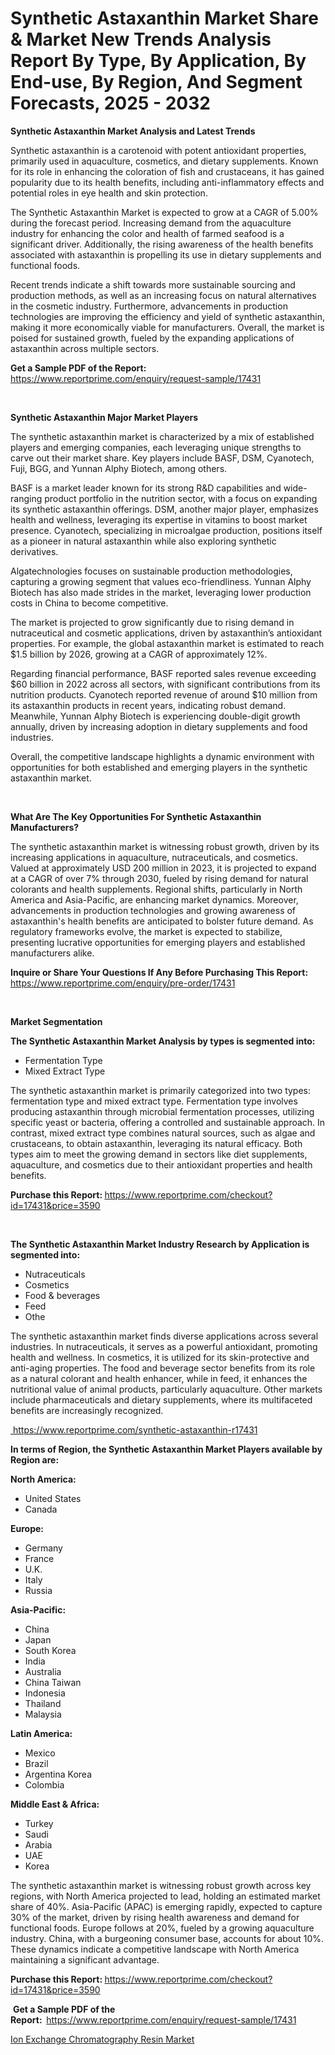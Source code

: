 <p><h1>Synthetic Astaxanthin Market Share & Market New Trends Analysis Report By Type, By Application, By End-use, By Region, And Segment Forecasts, 2025 - 2032</h1></p><p><strong>Synthetic Astaxanthin Market Analysis and Latest Trends</strong></p>
<p><p>Synthetic astaxanthin is a carotenoid with potent antioxidant properties, primarily used in aquaculture, cosmetics, and dietary supplements. Known for its role in enhancing the coloration of fish and crustaceans, it has gained popularity due to its health benefits, including anti-inflammatory effects and potential roles in eye health and skin protection. </p><p>The Synthetic Astaxanthin Market is expected to grow at a CAGR of 5.00% during the forecast period. Increasing demand from the aquaculture industry for enhancing the color and health of farmed seafood is a significant driver. Additionally, the rising awareness of the health benefits associated with astaxanthin is propelling its use in dietary supplements and functional foods. </p><p>Recent trends indicate a shift towards more sustainable sourcing and production methods, as well as an increasing focus on natural alternatives in the cosmetic industry. Furthermore, advancements in production technologies are improving the efficiency and yield of synthetic astaxanthin, making it more economically viable for manufacturers. Overall, the market is poised for sustained growth, fueled by the expanding applications of astaxanthin across multiple sectors.</p></p>
<p><strong>Get a Sample PDF of the Report:&nbsp;</strong> <a href="https://www.reportprime.com/enquiry/request-sample/17431?utm_campaign=3313&utm_medium=2&utm_source=Github&utm_content=ia&utm_term=18032025&utm_id=synthetic-astaxanthin">https://www.reportprime.com/enquiry/request-sample/17431</a></p>
<p>&nbsp;</p>
<p><strong>Synthetic Astaxanthin Major Market Players</strong></p>
<p><p>The synthetic astaxanthin market is characterized by a mix of established players and emerging companies, each leveraging unique strengths to carve out their market share. Key players include BASF, DSM, Cyanotech, Fuji, BGG, and Yunnan Alphy Biotech, among others. </p><p>BASF is a market leader known for its strong R&D capabilities and wide-ranging product portfolio in the nutrition sector, with a focus on expanding its synthetic astaxanthin offerings. DSM, another major player, emphasizes health and wellness, leveraging its expertise in vitamins to boost market presence. Cyanotech, specializing in microalgae production, positions itself as a pioneer in natural astaxanthin while also exploring synthetic derivatives.</p><p>Algatechnologies focuses on sustainable production methodologies, capturing a growing segment that values eco-friendliness. Yunnan Alphy Biotech has also made strides in the market, leveraging lower production costs in China to become competitive.</p><p>The market is projected to grow significantly due to rising demand in nutraceutical and cosmetic applications, driven by astaxanthin’s antioxidant properties. For example, the global astaxanthin market is estimated to reach $1.5 billion by 2026, growing at a CAGR of approximately 12%.</p><p>Regarding financial performance, BASF reported sales revenue exceeding $60 billion in 2022 across all sectors, with significant contributions from its nutrition products. Cyanotech reported revenue of around $10 million from its astaxanthin products in recent years, indicating robust demand. Meanwhile, Yunnan Alphy Biotech is experiencing double-digit growth annually, driven by increasing adoption in dietary supplements and food industries.</p><p>Overall, the competitive landscape highlights a dynamic environment with opportunities for both established and emerging players in the synthetic astaxanthin market.</p></p>
<p>&nbsp;</p>
<p><strong>What Are The Key Opportunities For Synthetic Astaxanthin Manufacturers?</strong></p>
<p><p>The synthetic astaxanthin market is witnessing robust growth, driven by its increasing applications in aquaculture, nutraceuticals, and cosmetics. Valued at approximately USD 200 million in 2023, it is projected to expand at a CAGR of over 7% through 2030, fueled by rising demand for natural colorants and health supplements. Regional shifts, particularly in North America and Asia-Pacific, are enhancing market dynamics. Moreover, advancements in production technologies and growing awareness of astaxanthin's health benefits are anticipated to bolster future demand. As regulatory frameworks evolve, the market is expected to stabilize, presenting lucrative opportunities for emerging players and established manufacturers alike.</p></p>
<p><strong>Inquire or Share Your Questions If Any Before Purchasing This Report:</strong> <a href="https://www.reportprime.com/enquiry/pre-order/17431?utm_campaign=3313&utm_medium=2&utm_source=Github&utm_content=ia&utm_term=18032025&utm_id=synthetic-astaxanthin">https://www.reportprime.com/enquiry/pre-order/17431</a></p>
<p>&nbsp;</p>
<p><strong>Market Segmentation</strong></p>
<p><strong>The Synthetic Astaxanthin Market Analysis by types is segmented into:</strong></p>
<p><ul><li>Fermentation Type</li><li>Mixed Extract Type</li></ul></p>
<p><p>The synthetic astaxanthin market is primarily categorized into two types: fermentation type and mixed extract type. Fermentation type involves producing astaxanthin through microbial fermentation processes, utilizing specific yeast or bacteria, offering a controlled and sustainable approach. In contrast, mixed extract type combines natural sources, such as algae and crustaceans, to obtain astaxanthin, leveraging its natural efficacy. Both types aim to meet the growing demand in sectors like diet supplements, aquaculture, and cosmetics due to their antioxidant properties and health benefits.</p></p>
<p><strong>Purchase this Report:&nbsp;</strong><a href="https://www.reportprime.com/checkout?id=17431&price=3590&utm_campaign=3313&utm_medium=2&utm_source=Github&utm_content=ia&utm_term=18032025&utm_id=synthetic-astaxanthin">https://www.reportprime.com/checkout?id=17431&price=3590</a></p>
<p>&nbsp;</p>
<p><strong>The Synthetic Astaxanthin Market Industry Research by Application is segmented into:</strong></p>
<p><ul><li>Nutraceuticals</li><li>Cosmetics</li><li>Food & beverages</li><li>Feed</li><li>Othe</li></ul></p>
<p><p>The synthetic astaxanthin market finds diverse applications across several industries. In nutraceuticals, it serves as a powerful antioxidant, promoting health and wellness. In cosmetics, it is utilized for its skin-protective and anti-aging properties. The food and beverage sector benefits from its role as a natural colorant and health enhancer, while in feed, it enhances the nutritional value of animal products, particularly aquaculture. Other markets include pharmaceuticals and dietary supplements, where its multifaceted benefits are increasingly recognized.</p></p>
<p><a href="https://www.reportprime.com/synthetic-astaxanthin-r17431?utm_campaign=3313&utm_medium=2&utm_source=Github&utm_content=ia&utm_term=18032025&utm_id=synthetic-astaxanthin">&nbsp;https://www.reportprime.com/synthetic-astaxanthin-r17431</a></p>
<p><strong>In terms of Region, the Synthetic Astaxanthin Market Players available by Region are:</strong></p>
<p>
    <p> <strong> North America: </strong>
        <ul>
            <li>United States</li>
            <li>Canada</li>
        </ul>
        </p> 
    <p> <strong> Europe: </strong>
        <ul>
            <li>Germany</li>
            <li>France</li>
            <li>U.K.</li>
            <li>Italy</li>
            <li>Russia</li>
        </ul>
        </p> 
    <p> <strong> Asia-Pacific: </strong>
        <ul>
            <li>China</li>
            <li>Japan</li>
            <li>South Korea</li>
            <li>India</li>
            <li>Australia</li>
            <li>China Taiwan</li>
            <li>Indonesia</li>
            <li>Thailand</li>
            <li>Malaysia</li>
        </ul>
        </p> 
    <p> <strong> Latin America: </strong>
        <ul>
            <li>Mexico</li>
            <li>Brazil</li>
            <li>Argentina Korea</li>
            <li>Colombia</li>
        </ul>
        </p> 
    <p> <strong> Middle East & Africa: </strong>
        <ul>
            <li>Turkey</li>
            <li>Saudi</li>
            <li>Arabia</li>
            <li>UAE</li>
            <li>Korea</li>
        </ul>
    </p>
    </p>
<p><p>The synthetic astaxanthin market is witnessing robust growth across key regions, with North America projected to lead, holding an estimated market share of 40%. Asia-Pacific (APAC) is emerging rapidly, expected to capture 30% of the market, driven by rising health awareness and demand for functional foods. Europe follows at 20%, fueled by a growing aquaculture industry. China, with a burgeoning consumer base, accounts for about 10%. These dynamics indicate a competitive landscape with North America maintaining a significant advantage.</p></p>
<p><strong>Purchase this Report: </strong><a href="https://www.reportprime.com/checkout?id=17431&price=3590&utm_campaign=3313&utm_medium=2&utm_source=Github&utm_content=ia&utm_term=18032025&utm_id=synthetic-astaxanthin">https://www.reportprime.com/checkout?id=17431&price=3590</a></p>
<p>&nbsp;<strong>Get a Sample PDF of the Report:&nbsp;&nbsp;</strong><a href="https://www.reportprime.com/enquiry/request-sample/17431?utm_campaign=3313&utm_medium=2&utm_source=Github&utm_content=ia&utm_term=18032025&utm_id=synthetic-astaxanthin">https://www.reportprime.com/enquiry/request-sample/17431</a></p>
<p><strong></strong></p>
<p><p><a href="https://github.com/vigoseiler/Market-Research-Report-List-1/blob/main/ion-exchange-chromatography-resin-market.md?utm_campaign=3313&utm_medium=2&utm_source=Github&utm_content=ia&utm_term=18032025&utm_id=synthetic-astaxanthin">Ion Exchange Chromatography Resin Market</a></p></p>